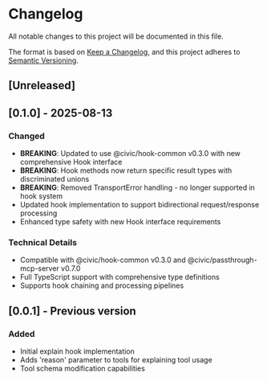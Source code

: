 # Changelog

All notable changes to this project will be documented in this file.

The format is based on [Keep a Changelog](https://keepachangelog.com/en/1.0.0/),
and this project adheres to [Semantic Versioning](https://semver.org/spec/v2.0.0.html).

## [Unreleased]

## [0.1.0] - 2025-08-13

### Changed

- **BREAKING**: Updated to use @civic/hook-common v0.3.0 with new comprehensive Hook interface
- **BREAKING**: Hook methods now return specific result types with discriminated unions
- **BREAKING**: Removed TransportError handling - no longer supported in hook system
- Updated hook implementation to support bidirectional request/response processing
- Enhanced type safety with new Hook interface requirements

### Technical Details

- Compatible with @civic/hook-common v0.3.0 and @civic/passthrough-mcp-server v0.7.0
- Full TypeScript support with comprehensive type definitions
- Supports hook chaining and processing pipelines

## [0.0.1] - Previous version

### Added
- Initial explain hook implementation
- Adds 'reason' parameter to tools for explaining tool usage
- Tool schema modification capabilities